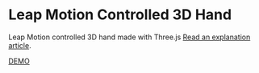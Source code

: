 Leap Motion Controlled 3D Hand
===========================

Leap Motion controlled 3D hand made with Three.js
<a href="http://blog.romanliutikov.com/post/60899246643/manipulating-rigged-hand-with-leap-motion-in-three-js">Read an explanation article</a>.

<a href="http://demo.romanliutikov.com/three/10/">DEMO</a>
